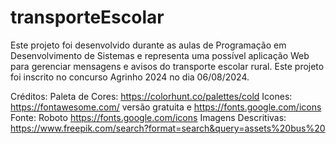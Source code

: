 # transporteEscolar
Este projeto foi desenvolvido durante as aulas de Programação em Desenvolvimento de Sistemas e representa uma possível aplicação Web para gerenciar mensagens e avisos do transporte escolar rural. Este projeto foi inscrito no concurso Agrinho 2024 no dia 06/08/2024.

Créditos:
Paleta de Cores: https://colorhunt.co/palettes/cold
Icones: https://fontawesome.com/ versão gratuita e https://fonts.google.com/icons
Fonte: Roboto https://fonts.google.com/icons
Imagens Descritivas: https://www.freepik.com/search?format=search&query=assets%20bus%20

